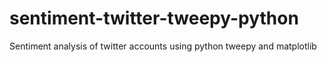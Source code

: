# sentiment-twitter-tweepy-python
Sentiment analysis of twitter accounts using python tweepy and matplotlib
